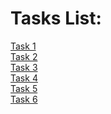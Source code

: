 # Tasks List:

[Task 1](/task1) <br>
[Task 2](/task2) <br>
[Task 3](/task3) <br>
[Task 4](/task4) <br>
[Task 5](/task5) <br>
[Task 6](/task6) <br>
